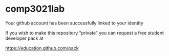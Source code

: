 # comp3021lab

Your github account has been successfully linked to your identity

If you wish to make this repository “private” you can request a free student developer pack at

https://education.github.com/pack


